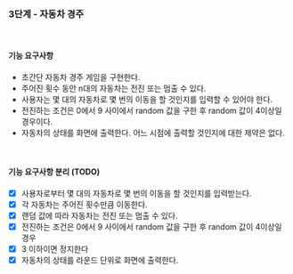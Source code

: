 ### 3단계 - 자동차 경주

<br>

#### 기능 요구사항
- 초간단 자동차 경주 게임을 구현한다.
- 주어진 횟수 동안 n대의 자동차는 전진 또는 멈출 수 있다.
- 사용자는 몇 대의 자동차로 몇 번의 이동을 할 것인지를 입력할 수 있어야 한다.
- 전진하는 조건은 0에서 9 사이에서 random 값을 구한 후 random 값이 4이상일 경우이다.
- 자동차의 상태를 화면에 출력한다. 어느 시점에 출력할 것인지에 대한 제약은 없다.


<br>

#### 기능 요구사항 분리 (TODO)
- [x] 사용자로부터 몇 대의 자동차로 몇 번의 이동을 할 것인지를 입력받는다.  
- [x] 각 자동차는 주어진 횟수만큼 이동한다.  
- [x] 랜덤 값에 따라 자동차는 전진 또는 멈출 수 있다.  
- [x] 전진하는 조건은 0에서 9 사이에서 random 값을 구한 후 random 값이 4이상일 경우  
- [x] 3 이하이면 정지한다  
- [x] 자동차의 상태를 라운드 단위로 화면에 출력한다.  
